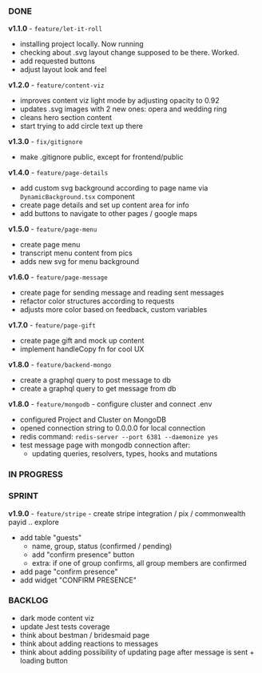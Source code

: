 ### DONE
**v1.1.0** - `feature/let-it-roll`
- installing project locally. Now running
- checking about .svg layout change supposed to be there. Worked.
- add requested buttons
- adjust layout look and feel

**v1.2.0** - `feature/content-viz`
- improves content viz light mode by adjusting opacity to 0.92
- updates .svg images with 2 new ones: opera and wedding ring
- cleans hero section content
- start trying to add circle text up there

**v1.3.0** - `fix/gitignore`
- make .gitignore public, except for frontend/public

**v1.4.0** - `feature/page-details`
- add custom svg background according to page name via `DynamicBackground.tsx` component
- create page details and set up content area for info
- add buttons to navigate to other pages / google maps

**v1.5.0** - `feature/page-menu`
- create page menu
- transcript menu content from pics
- adds new svg for menu background

**v1.6.0** - `feature/page-message`
- create page for sending message and reading sent messages
- refactor color structures according to requests
- adjusts more color based on feedback, custom variables

**v1.7.0** - `feature/page-gift`
- create page gift and mock up content
- implement handleCopy fn for cool UX

**v1.8.0** - `feature/backend-mongo`
- create a graphql query to post message to db
- create a graphql query to get message from db

**v1.8.0** - `feature/mongodb` - configure cluster and connect .env 
- configured Project and Cluster on MongoDB
- opened connection string to 0.0.0.0 for local connection
- redis command: `redis-server --port 6381 --daemonize yes`
- test message page with mongodb connection after:
    - updating queries, resolvers, types, hooks and mutations

### IN PROGRESS

### SPRINT

**v1.9.0** - `feature/stripe` - create stripe integration / pix / commonwealth payid .. explore
- add table "guests"
    - name, group, status (confirmed / pending)
    - add "confirm presence" button
    - extra: if one of group confirms, all group members are confirmed
- add page "confirm presence"
- add widget "CONFIRM PRESENCE"

### BACKLOG
- dark mode content viz
- update Jest tests coverage
- think about bestman / bridesmaid page
- think about adding reactions to messages
- think about adding possibility of updating page after message is sent + loading button
